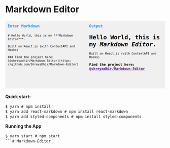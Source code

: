 # Markdown Editor

![Markdown-Editor Prototype](https://github.com/ShreyaDhir/Markdown-Editor/blob/main/public/mde.png?raw=true)

**Quick start:**

```
$ yarn # npm install
$ yarn add react-markdown # npm install react-markdown
$ yarn add styled-components # npm install styled-components
````

**Running the App**
```
$ yarn start # npm start
```# Markdown-Editor
